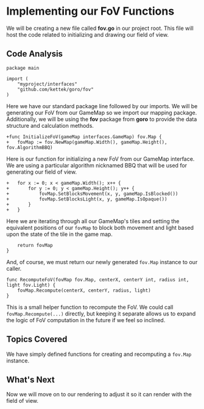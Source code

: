 # Implementing our FoV Functions
We will be creating a new file called **fov.go** in our project root. This file will host the code related to initializing and drawing our field of view.

## Code Analysis
```
package main

import (
	"myproject/interfaces"
	"github.com/kettek/goro/fov"
)
```
Here we have our standard package line followed by our imports. We will be generating our FoV from our GameMap so we import our mapping package. Additionally, we will be using the **fov** package from **goro** to provide the data structure and calculation methods.

```
+func InitializeFoV(gameMap interfaces.GameMap) fov.Map {
+	fovMap := fov.NewMap(gameMap.Width(), gameMap.Height(), fov.AlgorithmBBQ)
```
Here is our function for initializing a new FoV from our GameMap interface. We are using a particular algorithm nicknamed BBQ that will be used for generating our field of view.

```
+	for x := 0; x < gameMap.Width(); x++ {
+		for y := 0; y < gameMap.Height(); y++ {
+			fovMap.SetBlocksMovement(x, y, gameMap.IsBlocked())
+			fovMap.SetBlocksLight(x, y, gameMap.IsOpaque())
+		}
+	}
```
Here we are iterating through all our GameMap's tiles and setting the equivalent positions of our `fovMap` to block both movement and light based upon the state of the tile in the game map.

```
	return fovMap
}
```
And, of course, we must return our newly generated `fov.Map` instance to our caller.

```
func RecomputeFoV(fovMap fov.Map, centerX, centerY int, radius int, light fov.Light) {
	fovMap.Recompute(centerX, centerY, radius, light)
}
```
This is a small helper function to recompute the FoV. We could call `fovMap.Recompute(...)` directly, but keeping it separate allows us to expand the logic of FoV computation in the future if we feel so inclined.

## Topics Covered
We have simply defined functions for creating and recomputing a `fov.Map` instance.

## What's Next
Now we will move on to our rendering to adjust it so it can render with the field of view.
